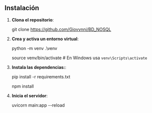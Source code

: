 
## Instalación

1. **Clona el repositorio**:

   git clone https://github.com/Giovvnni/BD_NOSQL
   
2. **Crea y activa un entorno virtual**:

    python -m venv .\venv
    
    source venv/bin/activate  # En Windows usa `venv\Scripts\activate`

3. **Instala las dependencias:**:

    pip install -r requirements.txt
   
    npm install

5. **Inicia el servidor**:

    uvicorn main:app --reload



